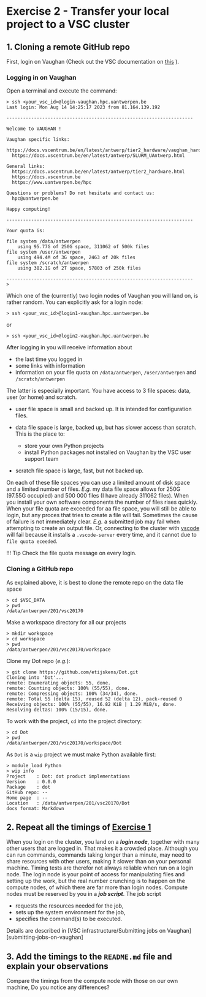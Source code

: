# Exercise 2 - Transfer your local project to a VSC cluster

## 1. Cloning a remote GitHub repo

First, login on Vaughan (Check out the VSC documentation on
[this](https://docs.vscentrum.be/en/latest/access/access_and_data_transfer.html#logging-in-to-a-cluster)
).

### Logging in on Vaughan

Open a terminal and execute the command:

```shell
> ssh <your_vsc_id>@login-vaughan.hpc.uantwerpen.be
Last login: Mon Aug 14 14:25:17 2023 from 81.164.139.192

--------------------------------------------------------------------

Welcome to VAUGHAN !

Vaughan specific links:
  https://docs.vscentrum.be/en/latest/antwerp/tier2_hardware/vaughan_hardware.html
  https://docs.vscentrum.be/en/latest/antwerp/SLURM_UAntwerp.html

General links:
  https://docs.vscentrum.be/en/latest/antwerp/tier2_hardware.html
  https://docs.vscentrum.be
  https://www.uantwerpen.be/hpc

Questions or problems? Do not hesitate and contact us:
  hpc@uantwerpen.be

Happy computing!

--------------------------------------------------------------------

Your quota is:

file system /data/antwerpen
    using 95.77G of 250G space, 311062 of 500k files
file system /user/antwerpen
    using 494.4M of 3G space, 2463 of 20k files
file system /scratch/antwerpen
    using 382.1G of 2T space, 57803 of 250k files

--------------------------------------------------------------------
>
```

Which one of the (currently) two login nodes of Vaughan you will land on, is rather random. You can
explicitly ask for a login node:

```shell
> ssh <your_vsc_id>@login1-vaughan.hpc.uantwerpen.be
```

or

```shell
> ssh <your_vsc_id>@login2-vaughan.hpc.uantwerpen.be
```

After logging in you will receive information about

  * the last time you logged in
  * some links with information
  * information on your file quota on `/data/antwerpen`, `/user/antwerpen` and `/scratch/antwerpen`

The latter is especially important. You have access to 3 file spaces: data, user (or home) and
scratch.

  * user file space is small and backed up. It is intended for configuration files.
  * data file space is large, backed up, but has slower access than scratch. This is the place to:
     * store your own Python projects
     * install Python packages not installed on Vaughan by the VSC user support team

  * scratch file space is large, fast, but not backed up.

On each of these file spaces you can use a limited amount of disk space and a limited number of
files. _E.g._ my data file space allows for 250G (97.55G occupied) and 500 000 files (I have already
311062 files). When you install your own software components the number of files rises quickly.
When your file quota are exceeded for aa file space, you will still be able to login, but any proces
that tries to create a file will fail. Sometimes the cause of failure is not immediately clear.
_E.g._ a submitted job may fail when attempting to create an output file. Or, connecting to the
cluster with [vscode]() will fail because it installs a `.vscode-server` every time, and it cannot
due to `file quota eceeded`.

!!! Tip
    Check the file quota message on every login.

### Cloning a GitHub repo

As explained above, it is best to clone the remote repo on the data file space

```shell
> cd $VSC_DATA
> pwd
/data/antwerpen/201/vsc20170
```

Make a workspace directory for all our projects
```shell
> mkdir workspace
> cd workspace
> pwd
/data/antwerpen/201/vsc20170/workspace
```
Clone my Dot repo (_e.g._):

```shell
> git clone https://github.com/etijskens/Dot.git
Cloning into 'Dot'...
remote: Enumerating objects: 55, done.
remote: Counting objects: 100% (55/55), done.
remote: Compressing objects: 100% (34/34), done.
remote: Total 55 (delta 15), reused 52 (delta 12), pack-reused 0
Receiving objects: 100% (55/55), 16.82 KiB | 1.29 MiB/s, done.
Resolving deltas: 100% (15/15), done.
```

To work with the project, `cd` into the project directory:

```shell
> cd Dot
> pwd
/data/antwerpen/201/vsc20170/workspace/Dot
```

As `Dot` is a `wip` project we must make Python available first:
```shell
> module load Python
> wip info
Project    : Dot: dot product implementations
Version    : 0.0.0
Package    : dot
GitHub repo: --
Home page  : --
Location   : /data/antwerpen/201/vsc20170/Dot
docs format: Markdown
```

## 2. Repeat all the timings of [Exercise 1](exercise-1.md)

When you login on the cluster, you land on a ***login node***, together with many other users that are
logged in. That makes it a crowded place. Although you can run commands, commands taking longer than
a minute, may need to share resources with other users, making it slower than on your personal
machine. Timing tests are therefor not always reliable when run on a login node. The login node is
your point of access for manipulating files and setting up the work, but the real number crunching
is to happen on the compute nodes, of which there are far more than login nodes. Compute nodes must
be reserved by you in a ***job script***. The job script

* requests the resources needed for the job,
* sets up the system environment for the job,
* specifies the command(s) to be executed.

Details are described in [VSC infrastructure/Submitting jobs on Vaughan][submitting-jobs-on-vaughan]

## 3. Add the timings to the `README.md` file and explain your observations

Compare the timings from the compute node with those on our own machine, Do you notice any
differences?
